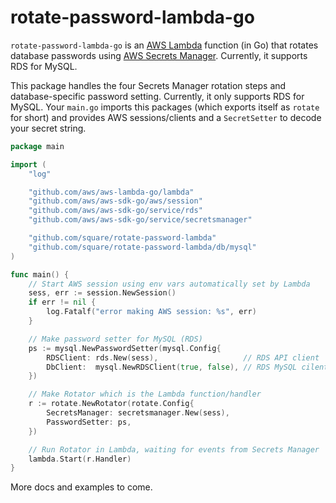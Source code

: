 # rotate-password-lambda-go

`rotate-password-lambda-go` is an [AWS Lambda](https://aws.amazon.com/lambda/)
function (in Go) that rotates database passwords using [AWS Secrets Manager](https://aws.amazon.com/secrets-manager/).
Currently, it supports RDS for MySQL.

This package handles the four Secrets Manager rotation steps and database-specific
password setting. Currently, it only supports RDS for MySQL. Your `main.go` imports
this packages (which exports itself as `rotate` for short) and provides
AWS sessions/clients and a `SecretSetter` to decode your secret string.

```go
package main

import (
	"log"

	"github.com/aws/aws-lambda-go/lambda"
	"github.com/aws/aws-sdk-go/aws/session"
	"github.com/aws/aws-sdk-go/service/rds"
	"github.com/aws/aws-sdk-go/service/secretsmanager"

	"github.com/square/rotate-password-lambda"
	"github.com/square/rotate-password-lambda/db/mysql"
)

func main() {
	// Start AWS session using env vars automatically set by Lambda
	sess, err := session.NewSession()
	if err != nil {
		log.Fatalf("error making AWS session: %s", err)
	}

	// Make password setter for MySQL (RDS)
	ps := mysql.NewPasswordSetter(mysql.Config{
		RDSClient: rds.New(sess),                   // RDS API client
		DbClient:  mysql.NewRDSClient(true, false), // RDS MySQL cilent (true=TLS, false=dry run)
	})

	// Make Rotator which is the Lambda function/handler
	r := rotate.NewRotator(rotate.Config{
		SecretsManager: secretsmanager.New(sess),
		PasswordSetter: ps,
	})

	// Run Rotator in Lambda, waiting for events from Secrets Manager
	lambda.Start(r.Handler)
}

```

More docs and examples to come.
